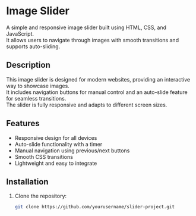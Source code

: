 # Image Slider

A simple and responsive image slider built using HTML, CSS, and JavaScript.  
It allows users to navigate through images with smooth transitions and supports auto-sliding.

## Description
This image slider is designed for modern websites, providing an interactive way to showcase images.  
It includes navigation buttons for manual control and an auto-slide feature for seamless transitions.  
The slider is fully responsive and adapts to different screen sizes.

## Features
- Responsive design for all devices  
- Auto-slide functionality with a timer  
- Manual navigation using previous/next buttons  
- Smooth CSS transitions  
- Lightweight and easy to integrate  

## Installation
1. Clone the repository:  
   ```bash
   git clone https://github.com/yourusername/slider-project.git
